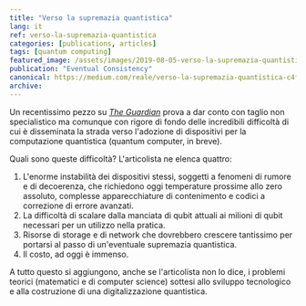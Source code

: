 ```yaml
---
title: "Verso la supremazia quantistica"
lang: it
ref: verso-la-supremazia-quantistica
categories: [publications, articles]
tags: [quantum computing]
featured_image: /assets/images/2019-08-05-verso-la-supremazia-quantistica.jpg
publication: "Eventual Consistency"
canonical: https://medium.com/reale/verso-la-supremazia-quantistica-c4f4d703904c
archive:
---
```


Un recentissimo pezzo su [*The Guardian*](https://www.theguardian.com/technology/2019/aug/02/quantum-supremacy-computers) prova a dar conto con taglio non specialistico ma comunque con rigore di fondo delle incredibili difficoltà di cui è disseminata la strada verso l'adozione di dispositivi per la computazione quantistica (quantum computer, in breve).

Quali sono queste difficoltà? L'articolista ne elenca quattro:

1.  L'enorme instabilità dei dispositivi stessi, soggetti a fenomeni di rumore e di decoerenza, che richiedono oggi temperature prossime allo zero assoluto, complesse apparecchiature di contenimento e codici a correzione di errore avanzati.
2.  La difficoltà di scalare dalla manciata di qubit attuali ai milioni di qubit necessari per un utilizzo nella pratica.
3.  Risorse di storage e di network che dovrebbero crescere tantissimo per portarsi al passo di un'eventuale supremazia quantistica.
4.  Il costo, ad oggi è immenso.

A tutto questo si aggiungono, anche se l'articolista non lo dice, i problemi teorici (matematici e di computer science) sottesi allo sviluppo tecnologico e alla costruzione di una digitalizzazione quantistica.

